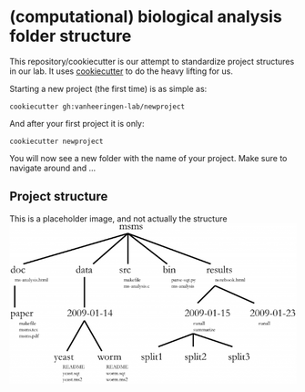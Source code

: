 # (computational) biological analysis folder structure
This repository/cookiecutter is our attempt to standardize project structures in our lab. It uses [cookiecutter](https://cookiecutter.readthedocs.io/en/1.7.2/) to do the heavy lifting for us. 

Starting a new project (the first time) is as simple as:
```
cookiecutter gh:vanheeringen-lab/newproject
```

And after your first project it is only:

```
cookiecutter newproject
```

You will now see a new folder with the name of your project. Make sure to navigate around and ...


## Project structure
This is a placeholder image, and not actually the structure
![project_structure](./imgs/folders.png "structure")
